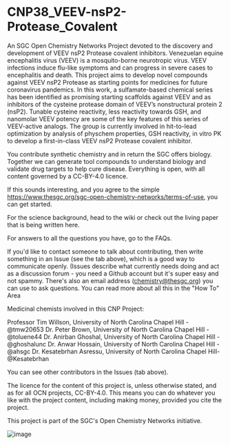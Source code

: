 # CNP38_VEEV-nsP2-Protease_Covalent

An SGC Open Chemistry Networks Project devoted to the discovery and development of VEEV nsP2 Protease covalent inhibitors. Venezuelan equine encephalitis virus (VEEV) is a mosquito-borne neurotropic virus. VEEV infections induce flu-like symptoms and can progress in severe cases to encephalitis and death. This project aims to develop novel compounds against VEEV nsP2 Protease as starting points for medicines for future coronavirus pandemics. In this work, a sulfamate-based chemical series has been identified as promising starting scaffolds against VEEV and as inhibitors of the cysteine protease domain of VEEV’s nonstructural protein 2 (nsP2). Tunable cysteine reactivity, less reactivity towards GSH, and nanomolar VEEV potency are some of the key features of this series of VEEV-active analogs. The group is currently involved in hit-to-lead optimization by analysis of physchem properties, GSH reactivity, in vitro PK to develop a first-in-class VEEV nsP2 Protease covalent inhibitor.

You contribute synthetic chemistry and in return the SGC offers biology. Together we can generate tool compounds to understand biology and validate drug targets to help cure disease. Everything is open, with all content governed by a CC-BY-4.0 licence.

If this sounds interesting, and you agree to the simple https://www.thesgc.org/sgc-open-chemistry-networks/terms-of-use, you can get started.

For the science background, head to the wiki or check out the living paper that is being written here.

For answers to all the questions you have, go to the FAQs.

If you'd like to contact someone to talk about contributing, then write something in an Issue (see the tab above), which is a good way to communicate openly. (Issues describe what currently needs doing and act as a discussion forum - you need a Github account but it's super easy and not spammy. There's also an email address (chemistry@thesgc.org) you can use to ask questions. You can read more about all this in the "How To" Area

Medicinal chemists involved in this CNP Project:

Professor Tim Willson, University of North Carolina Chapel Hill - @tmw20653
Dr. Peter Brown, University of North Carolina Chapel Hill - @toluene44
Dr. Anirban Ghoshal, University of North Carolina Chapel Hill - @ghoshalunc
Dr. Anwar Hossain, University of North Carolina Chapel Hill - @ahsgc
Dr. Kesatebrhan Asressu, University of North Carolina Chapel Hill- @Kesatebrhan

You can see other contributors in the Issues (tab above).

The licence for the content of this project is, unless otherwise stated, and as for all OCN projects, CC-BY-4.0. This means you can do whatever you like with the project content, including making money, provided you cite the project.

This project is part of the SGC's Open Chemistry Networks initiative.

![image](https://github.com/StructuralGenomicsConsortium/CNP38_VEEV-nsP2-Protease_Covalent/assets/162926266/b37a6077-ee03-4a15-8eb7-cb95a1f94d73)

